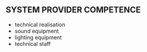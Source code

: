 ## SYSTEM PROVIDER COMPETENCE

+ technical realisation
+ sound equipment
+ lighting equipment
+ technical staff